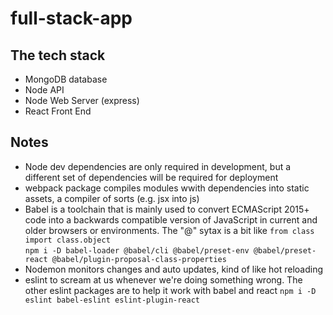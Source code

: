 # full-stack-app 

## The tech stack
* MongoDB database
* Node API 
* Node Web Server (express) 
* React Front End

## Notes
* Node dev dependencies are only required in development, but a different set of dependencies will be required for deployment
* webpack package compiles modules wwith dependencies into static assets, a compiler of sorts (e.g. jsx into js)
* Babel is a toolchain that is mainly used to convert ECMAScript 2015+ code into a backwards compatible version of JavaScript in current and older browsers or environments. The "@" sytax is a bit like ```from class import class.object```  
```npm i -D babel-loader @babel/cli @babel/preset-env @babel/preset-react @babel/plugin-proposal-class-properties```  
*  Nodemon monitors changes and auto updates, kind of like hot reloading
* eslint to scream at us whenever we're doing something wrong. The other eslint packages are to help it work with babel and react  ```npm i -D eslint babel-eslint eslint-plugin-react```
